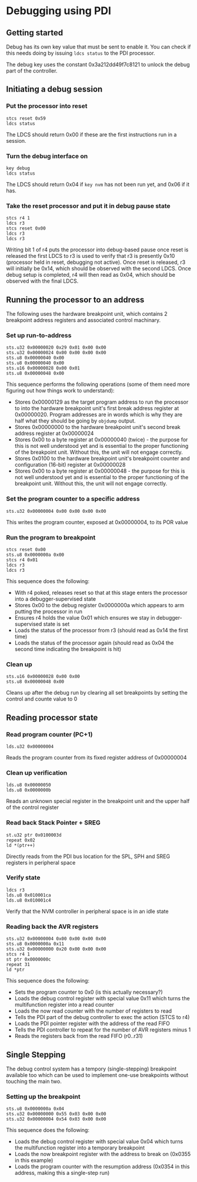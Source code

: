 # Debugging using PDI

## Getting started

Debug has its own key value that must be sent to enable it. You can check if this needs doing by issuing `ldcs status` to the PDI processor.

The debug key uses the constant 0x3a212dd49f7c8121 to unlock the debug part of the controller.

## Initiating a debug session

### Put the processor into reset

```pdi
stcs reset 0x59
ldcs status
```

The LDCS should return 0x00 if these are the first instructions run in a session.

### Turn the debug interface on

```pdi
key debug
ldcs status
```

The LDCS should return 0x04 if `key nvm` has not been run yet, and 0x06 if it has.

### Take the reset processor and put it in debug pause state

```pdi
stcs r4 1
ldcs r3
stcs reset 0x00
ldcs r3
ldcs r3
```

Writing bit 1 of r4 puts the processor into debug-based pause once reset is released
the first LDCS to r3 is used to verify that r3 is presently 0x10 (processor held in reset, debugging not active).
Once reset is released, r3 will initially be 0x14, which should be observed with the second LDCS.
Once debug setup is completed, r4 will then read as 0x04, which should be observed with the final LDCS.

## Running the processor to an address

The following uses the hardware breakpoint unit, which contains 2 breakpoint address registers and associated
control machinary.

### Set up run-to-address

```pdi
sts.u32 0x00000020 0x29 0x01 0x00 0x00
sts.u32 0x00000024 0x00 0x00 0x00 0x00
sts.u8 0x00000040 0x00
sts.u8 0x00000040 0x00
sts.u16 0x00000028 0x00 0x01
sts.u8 0x00000048 0x00
```

This sequence performs the following operations (some of them need more figuring out how things work to understand):

* Stores 0x00000129 as the target program address to run the processor to into the hardware breakpoint unit's
  first  break address register at 0x00000020. Program addresses are in words which is why they are half what
  they should be going by `objdump` output.
* Stores 0x00000000 to the hardware breakpoint unit's second break address register at 0x00000024
* Stores 0x00 to a byte register at 0x00000040 (twice) - the purpose for this is not well understood yet and is
  essential to the proper functioning of the breakpoint unit. Without this, the unit will not engage correctly.
* Stores 0x0100 to the hardware breakpoint unit's breakpoint counter and configuration (16-bit) register at 0x00000028
* Stores 0x00 to a byte register at 0x00000048 - the purpose for this is not well understood yet and is
  essential to the proper functioning of the breakpoint unit. Without this, the unit will not engage correctly.

### Set the program counter to a specific address

```pdi
sts.u32 0x00000004 0x00 0x00 0x00 0x00
```

This writes the program counter, exposed at 0x00000004, to its POR value

### Run the program to breakpoint

```pdi
stcs reset 0x00
sts.u8 0x0000000a 0x00
stcs r4 0x01
ldcs r3
ldcs r3
```

This sequence does the following:

* With r4 poked, releases reset so that at this stage enters the processor into a debugger-supervised state
* Stores 0x00 to the debug register 0x0000000a which appears to arm putting the processor in run
* Ensures r4 holds the value 0x01 which ensures we stay in debugger-supervised state is set
* Loads the status of the processor from r3 (should read as 0x14 the first time)
* Loads the status of the processor again (should read as 0x04 the second time indicating the breakpoint is hit)

### Clean up

```pdi
sts.u16 0x00000028 0x00 0x00
sts.u8 0x00000048 0x00
```

Cleans up after the debug run by clearing all set breakpoints by setting the control and counte value to 0

## Reading processor state

### Read program counter (PC+1)

```pdi
lds.u32 0x00000004
```

Reads the program counter from its fixed register address of 0x00000004

### Clean up verification

```pdi
lds.u8 0x00000050
lds.u8 0x0000000b
```

Reads an unknown special register in the breakpoint unit and the upper half of the control register

### Read back Stack Pointer + SREG

```pdi
st.u32 ptr 0x0100003d
repeat 0x02
ld *(ptr++)
```

Directly reads from the PDI bus location for the SPL, SPH and SREG registers in peripheral space

### Verify state

```pdi
ldcs r3
lds.u8 0x010001ca
lds.u8 0x010001c4
```

Verify that the NVM controller in peripheral space is in an idle state

### Reading back the AVR registers

```pdi
sts.u32 0x00000004 0x00 0x00 0x00 0x00
sts.u8 0x0000000a 0x11
sts.u32 0x00000000 0x20 0x00 0x00 0x00
stcs r4 1
st ptr 0x0000000c
repeat 31
ld *ptr
```

This sequence does the following:

* Sets the program counter to 0x0 (is this actually necessary?)
* Loads the debug control register with special value 0x11 which turns the multifunction register into a read counter
* Loads the now read counter with the number of registers to read
* Tells the PDI part of the debug controller to exec the action (STCS to r4)
* Loads the PDI pointer register with the address of the read FIFO
* Tells the PDI controller to repeat for the number of AVR registers minus 1
* Reads the registers back from the read FIFO (r0..r31)

## Single Stepping

The debug control system has a tempory (single-stepping) breakpoint available too which can be used to implement one-use breakpoints without touching the main two.

### Setting up the breakpoint

```pdi
sts.u8 0x0000000a 0x04
sts.u32 0x00000000 0x55 0x03 0x00 0x00
sts.u32 0x00000004 0x54 0x03 0x00 0x00
```

This sequence does the following:

* Loads the debug control register with special value 0x04 which turns the multifunction register into a temporary breakpoint
* Loads the now breakpoint register with the address to break on (0x0355 in this example)
* Loads the program counter with the resumption address (0x0354 in this address, making this a single-step run)
